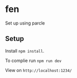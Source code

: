 # fen

Set up using parcle

 ## Setup
 
Install `npm install`.

To complie run `npm run dev`

View on `http://localhost:1234/`

